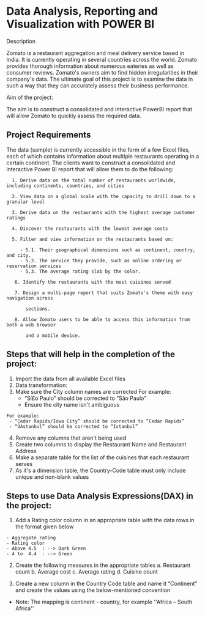 # Data Analysis, Reporting and Visualization with POWER BI

Description

Zomato is a restaurant aggregation and meal delivery service based in India. It is currently operating in several countries across the world. Zomato provides thorough information about numerous eateries as well as consumer reviews. Zomato's owners aim to find hidden irregularities in their company's data. The ultimate goal of this project is to examine the data in such a way that they can accurately assess their business performance.


Aim of the project:

The aim is to construct a consolidated and interactive PowerBI report that will allow Zomato to quickly assess the required data.


## Project Requirements

The data (sample) is currently accessible in the form of a few Excel files, each of which contains information about multiple restaurants operating in a certain continent. The clients want to construct a consolidated and interactive Power BI report that will allow them to do the following:


      1. Derive data on the total number of restaurants worldwide, including continents, countries, and cities

      2. View data on a global scale with the capacity to drill down to a granular level

      3. Derive data on the restaurants with the highest average customer ratings

      4. Discover the restaurants with the lowest average costs

      5. Filter and view information on the restaurants based on:

         - 5.1. Their geographical dimensions such as continent, country, and city.
         - 5.2. The service they provide, such as online ordering or reservation services
         - 5.3. The average rating slab by the color.
          
       6. Identify the restaurants with the most cuisines served

       7. Design a multi-page report that suits Zomato's theme with easy navigation across  

           sections.

       8. Allow Zomato users to be able to access this information from both a web browser 

           and a mobile device.


## Steps that will help in the completion of the project:

  1. Import the data from all available Excel files
  2. Data transformation: 
  3. Make sure the City column names are corrected 
    For example: 
     - “Sí£o Paulo” should be corrected to “São Paulo”
     - Ensure the city name isn't ambiguous
    
    For example: 
     - “Cedar Rapids/Iowa City” should be corrected to “Cedar Rapids”
     - “ÛÁstanbul” should be corrected to “Istanbul”

 
 4. Remove any columns that aren't being used 
 5. Create two columns to display the Restaurant Name and Restaurant Address
 6. Make a separate table for the list of the cuisines that each restaurant serves
 7. As it's a dimension table, the Country-Code table must only include unique and non-blank values


## Steps to use Data Analysis Expressions(DAX) in the project:

  1. Add a Rating color column in an appropriate table with the data rows in the format given below

    - Aggregate rating                         
    - Rating color     
    - Above 4.5  : --> Dark Green
    - 4 to  4.4  : --> Green

  2. Create the following measures in the appropriate tables 
    a. Restaurant count
    b. Average cost
    c. Average rating 
    d. Cuisine count

  3. Create a new column in the Country Code table and name it “Continent” and create the values using the below-mentioned convention

  - Note: The mapping is continent - country, for example ''Africa – South Africa'' 


